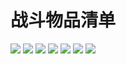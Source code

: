 # 战斗物品清单

![](https://cdn.jsdelivr.net/gh/Pi3-l22/Stardew_Valley_Image@master/battle/1.png)
![](https://cdn.jsdelivr.net/gh/Pi3-l22/Stardew_Valley_Image@master/battle/2.png)
![](https://cdn.jsdelivr.net/gh/Pi3-l22/Stardew_Valley_Image@master/battle/3.png)
![](https://cdn.jsdelivr.net/gh/Pi3-l22/Stardew_Valley_Image@master/battle/4.png)
![](https://cdn.jsdelivr.net/gh/Pi3-l22/Stardew_Valley_Image@master/battle/5.png)
![](https://cdn.jsdelivr.net/gh/Pi3-l22/Stardew_Valley_Image@master/battle/6.png)
![](https://cdn.jsdelivr.net/gh/Pi3-l22/Stardew_Valley_Image@master/battle/7.png)